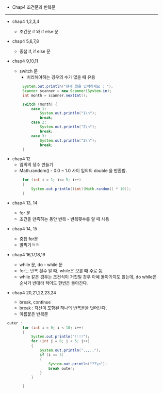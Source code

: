 - Chap4 조건문과 반복문

---

- chap4 1,2,3,4
  - 조건문 if 와 if else 문

- chap4 5,6,7,8
  - 중첩 if, if else 문
- chap4 9,10,11
  - switch 문
    - 처리해야하는 경우의 수가 많을 때 유용

``` JAVA
        System.out.println("현재 월을 입력하세요 : ");
        Scanner scanner = new Scanner(System.in);
        int month = scanner.nextInt();

        switch (month) {
            case 1:
                System.out.println("1\n");
                break;
            case 2:
                System.out.println("2\n");
                break;
            case 3:
                System.out.println("3\n");
                break;
        }
```

- chap4 12
  - 임의의 정수 만들기
  - Math.random() - 0.0 ~ 1.0 사이 임의의 double 을 반환함.

``` JAVA
        for (int i = 1; i<= 5; i++)
        {
            System.out.println((int)(Math.random() * 10));
        }
```

- chap4 13, 14
  - for 문
  - 조건을 만족하는 동안 반복 - 반복횟수를 알 때 사용

- chap4 14, 15
  - 중첩 for문
  - 별찍기ㅋㅋ
  
- chap4 16,17,18,19
  - while 문, do - while 문
  - for는 반복 횟수 알 때, while은 모를 때 주로 씀.
  - while 같은 경우는 조건식이 거짓일 경우 아예 돌아가지도 않는데, do while은 순서가 반대라 적어도 한번은 돌아간다. 

- chap4 20,21,22,23,24
  - break, continue
  - break : 자신이 포함된 하나의 반복문을 벗어난다.
  - 이름붙은 반복문
  
``` JAVA
 outer :
        for (int i = 0; i < 10; i++)
        {
            System.out.println("!!!!");
            for (int j = 0; j < 5; j++)
            {
                System.out.println(",,,,,");
                if (i == 3)
                {
                    System.out.println("??\n");
                    break outer;
                }
            }

        }

```

